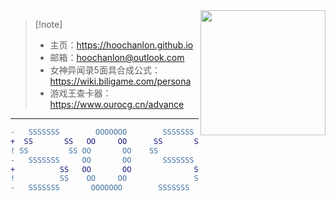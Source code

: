 	
<img align="right" src="https://i.ooxx.ooo/i/ZTQ0Z.png" style="width: auto; height: 200px;">

>  [!note]
> - 主页：https://hoochanlon.github.io
> - 邮箱：hoochanlon@outlook.com
> - 女神异闻录5面具合成公式：https://wiki.biligame.com/persona
> - 游戏王查卡器：https://www.ourocg.cn/advance

---

```DIFF
-   SSSSSSS        OOOOOOO        SSSSSSS          团团团团团团
+  SS       SS   OO     OO      SS       SS      团      团    团
! SS         SS OO       OO    SS         SS    团   团团团团团  团
-   SSSSSSS     OO       OO       SSSSSSS      团        团      团
+          SS   OO       OO              SS    团    团  团      团
!          SS    OO     OO               SS      团      团    团
-   SSSSSSS       OOOOOOO        SSSSSSS           团团团团团团
```

